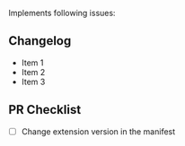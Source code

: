 Implements following issues: 

## Changelog
- Item 1
- Item 2
- Item 3

## PR Checklist
- [ ] Change extension version in the manifest